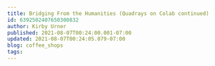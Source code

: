 ```yaml
---
title: Bridging From the Humanities (Quadrays on Colab continued)
id: 6392502407650300832
author: Kirby Urner
published: 2021-08-07T00:24:00.001-07:00
updated: 2021-08-07T00:24:05.079-07:00
blog: coffee_shops
tags: 
---
```


